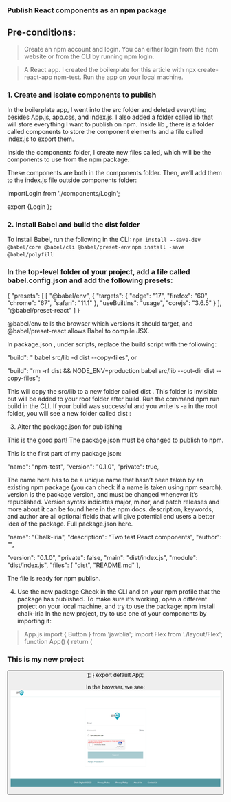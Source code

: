 ### Publish React components as an npm package

## Pre-conditions:
> Create an npm account and login. You can either login from the npm website or from the CLI by running npm login.

> A React app. I created the boilerplate for this article with npx create-react-app npm-test. Run the app on your local machine.

### 1. Create and isolate components to publish

In the boilerplate app, I went into the src folder and deleted everything besides App.js, app.css, and index.js.
I also added a folder called lib that will store everything I want to publish on npm. Inside lib , there is a folder called components to store the component elements and a file called index.js to export them.


Inside the components folder, I create new files called, which will be the components to use from the npm package. 

These components are both in the components folder. Then, we’ll add them to the index.js file outside components folder:

importLogin from './components/Login';

export {Login };

### 2. Install Babel and build the dist folder
To install Babel, run the following in the CLI:
  `npm install --save-dev @babel/core @babel/cli @babel/preset-env`
  `npm install -save @babel/polyfill`

### In the top-level folder of your project, add a file called babel.config.json and add the following presets:

{
 "presets": [
  [
   "@babel/env",
    {
     "targets": {
     "edge": "17",
     "firefox": "60",
     "chrome": "67",
     "safari": "11.1"
      },
   "useBuiltIns": "usage",
   "corejs": "3.6.5"
    }
],
   "@babel/preset-react"
]
}


@babel/env tells the browser which versions it should target, and @babel/preset-react allows Babel to compile JSX.


In package.json , under scripts, replace the build script with the following:

"build": "  babel src/lib -d dist --copy-files",
or

"build": "rm -rf dist && NODE_ENV=production babel src/lib --out-dir dist --copy-files";

This will copy the src/lib to a new folder called dist . This folder is invisible but will be added to your root folder after build.
Run the command npm run build in the CLI.
If your build was successful and you write ls -a in the root folder, you will see a new folder called dist :


3. Alter the package.json for publishing

This is the good part! The package.json must be changed to publish to npm.

This is the first part of my package.json:

"name": "npm-test",
"version": "0.1.0",
"private": true,

The name here has to be a unique name that hasn’t been taken by an existing npm package (you can check if a name is taken using npm search). version is the package version, and must be changed whenever it’s republished. Version syntax indicates major, minor, and patch releases and more about it can be found here in the npm docs.
description, keywords, and author are all optional fields that will give potential end users a better idea of the package. Full package.json here.

"name": "Chalk-iria",
"description": "Two test React components",
"author": "",

"version": "0.1.0",
"private": false,
"main": "dist/index.js",
"module": "dist/index.js",
"files": [ "dist", "README.md" ],

The file is ready for npm publish.

4. Use the new package
Check in the CLI and on your npm profile that the package has published. To make sure it’s working, open a different project on your local machine, and try to use the package:
npm install chalk-iria
In the new project, try to use one of your components by importing it:


> App.js
import { Button } from 'jawblia';
import Flex from './layout/Flex';
function App() {
return (
  <Flex middle center column className="page" gap={1.5}>
   <h3>This is my new project</h3>
   <Button label="test" kind="primary"/>
  </Flex>
);
}
export default App;

In the browser, we see:
![NPM package ui](ui.png)
